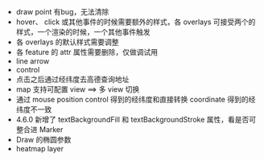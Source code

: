 - draw point 有bug，无法清除
- hover、 click 或其他事件的时候需要额外的样式，各 overlays 可接受两个的样式，一个渲染的时候，一个其他事件触发
- 各 overlays 的默认样式需要调整
- 各 feature 的 attr 属性需要删除，仅做调试用
- line arrow
- control
- 点击之后通过经纬度去高德查询地址
- map 支持可配置 view ==> 多 view 切换
- 通过 mouse position control 得到的经纬度和直接转换 coordinate 得到的经纬度不一致
- 4.6.0 新增了 textBackgroundFill 和 textBackgroundStroke 属性，看是否可整合进 Marker
- Draw 的椭圆参数
- heatmap layer